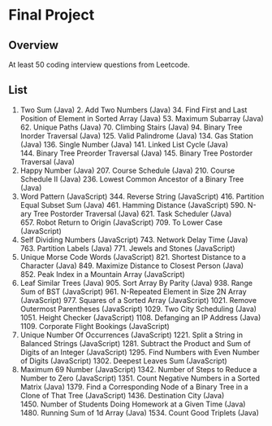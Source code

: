 # Final Project

## Overview

At least 50 coding interview questions from Leetcode.

## List
1. Two Sum (Java)
2. Add Two Numbers (Java)
34. Find First and Last Position of Element in Sorted Array (Java)
53. Maximum Subarray (Java)
62. Unique Paths (Java)
70. Climbing Stairs (Java)
94. Binary Tree Inorder Traversal (Java)
125. Valid Palindrome (Java)
134. Gas Station (Java)
136. Single Number (Java)
141. Linked List Cycle (Java)
144. Binary Tree Preorder Traversal (Java)
145. Binary Tree Postorder Traversal (Java)
202. Happy Number (Java)
207. Course Schedule (Java)
210. Course Schedule II (Java)
236. Lowest Common Ancestor of a Binary Tree (Java)
290. Word Pattern (JavaScript)
344. Reverse String (JavaScript)
416. Partition Equal Subset Sum (Java)
461. Hamming Distance (JavaScript)
590. N-ary Tree Postorder Traversal (Java)
621. Task Scheduler (Java)
657. Robot Return to Origin (JavaScript)
709. To Lower Case (JavaScript)
728. Self Dividing Numbers (JavaScript)
743. Network Delay Time (Java)
763. Partition Labels (Java)
771. Jewels and Stones (JavaScript)
804. Unique Morse Code Words (JavaScript)
821. Shortest Distance to a Character (Java)
849. Maximize Distance to Closest Person (Java)
852. Peak Index in a Mountain Array (JavaScript)
872. Leaf Similar Trees (Java)
905. Sort Array By Parity (Java)
938. Range Sum of BST (JavaScript)
961. N-Repeated Element in Size 2N Array (JavaScript)
977. Squares of a Sorted Array (JavaScript)
1021. Remove Outermost Parentheses (JavaScript)
1029. Two City Scheduling (Java)
1051. Height Checker (JavaScript)
1108. Defanging an IP Address (Java)
1109. Corporate Flight Bookings (JavaScript)
1207. Unique Number Of Occurrences (JavaScript)
1221. Split a String in Balanced Strings (JavaScript)
1281. Subtract the Product and Sum of Digits of an Integer (JavaScript)
1295. Find Numbers with Even Number of Digits (JavaScript)
1302. Deepest Leaves Sum (JavaScript)
1323. Maximum 69 Number (JavaScript)
1342. Number of Steps to Reduce a Number to Zero (JavaScript)
1351. Count Negative Numbers in a Sorted Matrix (Java)
1379. Find a Corresponding Node of a Binary Tree in a Clone of That Tree (JavaScript)
1436. Destination City (Java)
1450. Number of Students Doing Homework at a Given Time (Java)
1480. Running Sum of 1d Array (Java)
1534. Count Good Triplets (Java)

